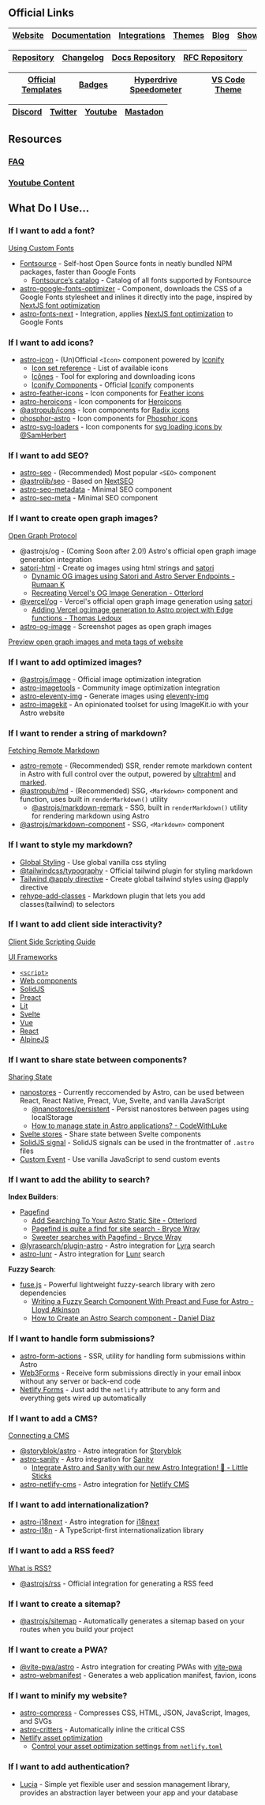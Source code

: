 ## Official Links

[Website](https://astro.build/) | [Documentation](https://docs.astro.build/en/getting-started/) | [Integrations](https://astro.build/integrations/) | [Themes](https://astro.build/themes/) | [Blog](https://astro.build/blog/) | [Showcase](https://astro.build/showcase/)
---|---|---|---|---|---

[Repository](https://astro.build/on/github) | [Changelog](https://github.com/withastro/astro/blob/main/packages/astro/CHANGELOG.md) | [Docs Repository](https://github.com/withastro/docs) | [RFC Repository](https://github.com/withastro/rfcs)
---|---|---|---

[Official Templates](https://astro.new/) | [Badges](https://astro.badg.es/) | [Hyperdrive Speedometer](https://hyperdrive-speedometer.netlify.app/) | [VS Code Theme](https://marketplace.visualstudio.com/items?itemName=astro-build.houston)
---|---|---|---

[Discord](https://astro.build/chat) | [Twitter](https://astro.build/on/twitter) | [Youtube](https://www.youtube.com/@astrodotbuild) | [Mastadon](https://m.webtoo.ls/@astro)
---|---|---|---


## Resources
### [FAQ](/FAQ.md)
### [Youtube Content](/YOUTUBE.md)

## What Do I Use...

### If I want to add a font?

[Using Custom Fonts](https://docs.astro.build/en/guides/fonts/)

- [Fontsource](https://docs.astro.build/en/guides/fonts/#using-fontsource) - Self-host Open Source fonts in neatly bundled NPM packages, faster than Google Fonts
  - [Fontsource’s catalog](https://fontsource.org/fonts) - Catalog of all fonts supported by Fontsource
- [astro-google-fonts-optimizer](https://github.com/sebholstein/astro-google-fonts-optimizer) - Component, downloads the CSS of a Google Fonts stylesheet and inlines it directly into the page, inspired by [NextJS font optimization](https://nextjs.org/blog/next-10-2#automatic-webfont-optimization)
- [astro-fonts-next](https://github.com/dc7290/astro-fonts-next) - Integration, applies [NextJS font optimization](https://nextjs.org/blog/next-10-2#automatic-webfont-optimization) to Google Fonts

### If I want to add icons?

- [astro-icon](https://github.com/natemoo-re/astro-icon) - (Un)Official `<Icon>` component powered by [Iconify](https://iconify.design/)
  - [Icon set reference](https://icon-sets.iconify.design/) - List of available icons
  - [Icônes](https://icones.js.org/) - Tool for exploring and downloading icons
  - [Iconify Components](https://docs.iconify.design/develop/) - Official [Iconify](https://iconify.design/) components
- [astro-feather-icons](https://github.com/edazpotato/astro-feather-icons) - Icon components for [Feather icons](https://feathericons.com/)
- [astro-heroicons](https://github.com/seanmcp/astro-heroicons) - Icon components for [Heroicons](https://heroicons.com/)
- [@astropub/icons](https://github.com/astro-community/icons) - Icon components for [Radix icons](https://icons.radix-ui.com/)
- [phosphor-astro](https://github.com/seanmcp/phosphor-astro) - Icon components for [Phosphor icons](https://phosphoricons.com/)
- [astro-svg-loaders](https://github.com/codiume/orbit/tree/main/packages/astro-svg-loaders) - Icon components for [svg loading icons by @SamHerbert](https://github.com/SamHerbert/SVG-Loaders)

### If I want to add SEO?

- [astro-seo](https://github.com/jonasmerlin/astro-seo) - (Recommended) Most popular `<SEO>` component
- [@astrolib/seo](https://github.com/onwidget/astrolib/tree/main/packages/seo) - Based on [NextSEO](https://github.com/garmeeh/next-seo)
- [astro-seo-metadata](https://github.com/JulianCataldo/web-garden/tree/develop/app/SEOMetadata) - Minimal SEO component 
- [astro-seo-meta](https://github.com/codiume/orbit/tree/main/packages/astro-seo-meta) - Minimal SEO component

### If I want to create open graph images?

[Open Graph Protocol](https://ogp.me/)

- @astrojs/og - (Coming Soon after 2.0!) Astro's official open graph image generation integration
- [satori-html](https://github.com/natemoo-re/satori-html) - Create og images using html strings and [satori](https://github.com/vercel/satori)
  - [Dynamic OG images using Satori and Astro Server Endpoints - Rumaan K](https://rumaan.dev/blog/open-graph-images-using-satori)
  - [Recreating Vercel's OG Image Generation - Otterlord](https://blog.otterlord.dev/post/dynamic-opengraph/)
- [@vercel/og](https://vercel.com/docs/concepts/functions/edge-functions/og-image-generation) - Vercel's official open graph image generation using [satori](https://github.com/vercel/satori)
  - [Adding Vercel og:image generation to Astro project with Edge functions - Thomas Ledoux](https://dev.to/thomasledoux1/adding-vercel-ogimage-generation-to-astro-project-with-edge-functions-4mj2)
- [astro-og-image](https://www.npmjs.com/package/astro-og-image) - Screenshot pages as open graph images

[Preview open graph images and meta tags of website](https://www.opengraph.xyz/)

### If I want to add optimized images?

- [@astrojs/image](https://docs.astro.build/en/guides/integrations-guide/image/) - Official image optimization integration
- [astro-imagetools](https://github.com/RafidMuhymin/astro-imagetools) - Community image optimization integration
- [astro-eleventy-img](https://github.com/Princesseuh/astro-eleventy-img) - Generate images using [eleventy-img](https://github.com/11ty/eleventy-img)
- [astro-imagekit](https://www.npmjs.com/package/astro-imagekit) - An opinionated toolset for using ImageKit.io with your Astro website


### If I want to render a string of markdown?

[Fetching Remote Markdown](https://docs.astro.build/en/guides/markdown-content/#fetching-remote-markdown)

- [astro-remote](https://github.com/natemoo-re/astro-remote) - (Recommended) SSR, render remote markdown content in Astro with full control over the output, powered by [ultrahtml](https://github.com/natemoo-re/ultrahtml) and [marked](https://github.com/markedjs/marked).
- [@astropub/md](https://github.com/astro-community/md) - (Recommended) SSG, `<Markdown>` component and function, uses built in `renderMarkdown()` utility
  - [@astrojs/markdown-remark](https://github.com/withastro/astro/blob/52209ca2ad72a30854947dcb3a90ab4db0ac0a6f/packages/markdown/remark/src/index.ts#L42) - SSG, built in `renderMarkdown()` utility for rendering markdown using Astro
- [@astrojs/markdown-component](https://github.com/withastro/astro/tree/main/packages/markdown/component) - SSG, `<Markdown>` component

### If I want to style my markdown?

- [Global Styling](https://docs.astro.build/en/guides/styling/#global-styles) - Use global vanilla css styling
- [@tailwindcss/typography](https://tailwindcss.com/docs/typography-plugin) - Official tailwind plugin for styling markdown
- [Tailwind @apply directive](https://tailwindcss.com/docs/functions-and-directives#apply) - Create global tailwind styles using @apply directive
- [rehype-add-classes](https://github.com/martypdx/rehype-add-classes) - Markdown plugin that lets you add classes(tailwind) to selectors

### If I want to add client side interactivity?

[Client Side Scripting Guide](https://docs.astro.build/en/guides/client-side-scripts/)

[UI Frameworks](https://docs.astro.build/en/core-concepts/framework-components/)

- [`<script>`](https://docs.astro.build/en/core-concepts/astro-components/#client-side-scripts)
- [Web components](https://docs.astro.build/en/guides/client-side-scripts/#web-components-with-custom-elements)
- [SolidJS](https://docs.astro.build/en/guides/integrations-guide/solid-js/)
- [Preact](https://docs.astro.build/en/guides/integrations-guide/preact/)
- [Lit](https://docs.astro.build/en/guides/integrations-guide/lit/)
- [Svelte](https://docs.astro.build/en/guides/integrations-guide/svelte/)
- [Vue](https://docs.astro.build/en/guides/integrations-guide/vue/)
- [React](https://docs.astro.build/en/guides/integrations-guide/react/)
- [AlpineJS](https://docs.astro.build/en/guides/integrations-guide/alpinejs/)

### If I want to share state between components?

[Sharing State](https://docs.astro.build/en/core-concepts/sharing-state/)

- [nanostores](https://github.com/nanostores/nanostores) - Currently reccomended by Astro, can be used between React, React Native, Preact, Vue, Svelte, and vanilla JavaScript
  - [@nanostores/persistent](https://github.com/nanostores/persistent) - Persist nanostores between pages using localStorage
  - [How to manage state in Astro applications? - CodeWithLuke](https://www.youtube.com/watch?v=R3N_zg7Lz6Q)
- [Svelte stores](https://svelte.dev/docs#run-time-svelte-store) - Share state between Svelte components
- [SolidJS signal](https://www.solidjs.com/docs/latest#createsignal) - SolidJS signals can be used in the frontmatter of `.astro` files
- [Custom Event](https://developer.mozilla.org/en-US/docs/Web/Events/Creating_and_triggering_events) - Use vanilla JavaScript to send custom events

### If I want to add the ability to search?

**Index Builders**:

- [Pagefind](https://pagefind.app/)
  - [Add Searching To Your Astro Static Site - Otterlord](https://blog.otterlord.dev/post/astro-search/)
  - [Pagefind is quite a find for site search - Bryce Wray](https://www.brycewray.com/posts/2022/07/pagefind-quite-find-site-search/)
  - [Sweeter searches with Pagefind - Bryce Wray](https://www.brycewray.com/posts/2022/12/sweeter-searches-pagefind/)
- [@lyrasearch/plugin-astro](https://github.com/LyraSearch/plugin-astro) - Astro integration for [Lyra](https://lyrajs.io/) search
- [astro-lunr](https://github.com/jackcarey/astro-lunr) - Astro integration for [Lunr](https://github.com/siverv/astro-lunr) search

**Fuzzy Search**:

- [fuse.js](https://fusejs.io/) - Powerful lightweight fuzzy-search library with zero dependencies
  - [Writing a Fuzzy Search Component With Preact and Fuse for Astro - Lloyd Atkinson](https://www.lloydatkinson.net/posts/2022/writing-a-fuzzy-search-component-with-preact-and-fuse-for-astro/)
  - [How to Create an Astro Search component - Daniel Diaz](https://danidiaztech.com/create-astro-search-component/)

### If I want to handle form submissions?

- [astro-form-actions](https://github.com/pilcrowOnPaper/astro-form-actions) - SSR, utility for handling form submissions within Astro
- [Web3Forms](https://web3forms.com/) - Receive form submissions directly in your email inbox without any server or back-end code
- [Netlify Forms](https://www.netlify.com/products/forms/) - Just add the `netlify` attribute to any form and everything gets wired up automatically

### If I want to add a CMS?

[Connecting a CMS](https://docs.astro.build/en/guides/cms/)

- [@storyblok/astro](https://docs.astro.build/en/guides/cms/storyblok/) - Astro integration for [Storyblok](https://www.storyblok.com/)
- [astro-sanity](https://github.com/littlesticks/astro-sanity) - Astro integration for [Sanity](https://www.sanity.io/)
  - [Integrate Astro and Sanity with our new Astro Integration! 🚀 - Little Sticks](https://www.youtube.com/watch?v=NM0FPzVdeUw) 
- [astro-netlify-cms](https://github.com/delucis/astro-netlify-cms) - Astro integration for [Netlify CMS](https://www.netlifycms.org/)

### If I want to add internationalization?

- [astro-i18next](https://github.com/yassinedoghri/astro-i18next) - Astro integration for [i18next](https://github.com/i18next/i18next)
- [astro-i18n](https://github.com/alexandre-fernandez/astro-i18n) - A TypeScript-first internationalization library

### If I want to add a RSS feed?

[What is RSS?](https://aboutfeeds.com/)

- [@astrojs/rss](https://docs.astro.build/en/guides/rss/#setting-up-astrojsrss) - Official integration for generating a RSS feed

### If I want to create a sitemap?

- [@astrojs/sitemap](https://docs.astro.build/en/guides/integrations-guide/sitemap/) - Automatically generates a sitemap based on your routes when you build your project

### If I want to create a PWA?

- [@vite-pwa/astro](https://vite-pwa-org.netlify.app/frameworks/astro) - Astro integration for creating PWAs with [vite-pwa](https://vite-pwa-org.netlify.app/)
- [astro-webmanifest](https://github.com/alextim/astro-lib/tree/main/packages/astro-webmanifest) - Generates a web application manifest, favion, icons

### If I want to minify my website?

- [astro-compress](https://github.com/astro-community/astro-compress) - Compresses CSS, HTML, JSON, JavaScript, Images, and SVGs
- [astro-critters](https://github.com/astro-community/astro-critters) - Automatically inline the critical CSS
- [Netlify asset optimization](https://docs.netlify.com/configure-builds/file-based-configuration/#post-processing)
  - [Control your asset optimization settings from `netlify.toml`](https://www.netlify.com/blog/2019/08/05/control-your-asset-optimization-settings-from-netlify.toml/)

### If I want to add authentication?

- [Lucia](https://lucia-auth.vercel.app/astro/start-here/getting-started) - Simple yet flexible user and session management library, provides an abstraction layer between your app and your database
